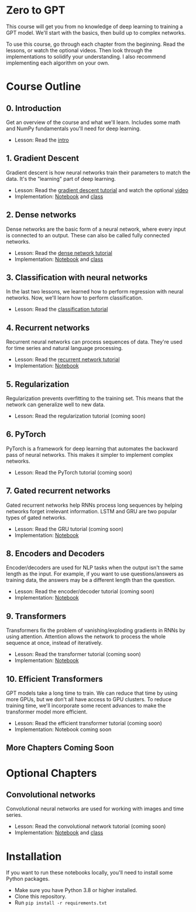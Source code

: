 # Zero to GPT

This course will get you from no knowledge of deep learning to training a GPT model.  We'll start with the basics, then build up to complex networks.

To use this course, go through each chapter from the beginning.  Read the lessons, or watch the optional videos.  Then look through the implementations to solidify your understanding.  I also recommend implementing each algorithm on your own.

# Course Outline

## 0. Introduction

Get an overview of the course and what we'll learn.  Includes some math and NumPy fundamentals you'll need for deep learning.

- Lesson: Read the [intro](explanations/intro.ipynb)

## 1. Gradient Descent

Gradient descent is how neural networks train their parameters to match the data.  It's the "learning" part of deep learning.

- Lesson: Read the [gradient descent tutorial](explanations/linreg.ipynb) and watch the optional [video](https://youtu.be/-cs5D91eBLE)
- Implementation: [Notebook](notebooks/linreg/linreg.ipynb) and [class](nnets/dense.py)

## 2. Dense networks

Dense networks are the basic form of a neural network, where every input is connected to an output.  These can also be called fully connected networks.

- Lesson: Read the [dense network tutorial](explanations/dense.ipynb)
- Implementation: [Notebook](notebooks/dense/dense.ipynb) and [class](nnets/dense.py)

## 3. Classification with neural networks

In the last two lessons, we learned how to perform regression with neural networks.  Now, we'll learn how to perform classification.

- Lesson: Read the [classification tutorial](explanations/classification.ipynb)

## 4. Recurrent networks

Recurrent neural networks can process sequences of data.  They're used for time series and natural language processing.

- Lesson: Read the [recurrent network tutorial](explanations/rnn.ipynb)
- Implementation: [Notebook](notebooks/rnn/rnn.ipynb)

## 5. Regularization

Regularization prevents overfitting to the training set.  This means that the network can generalize well to new data.

- Lesson: Read the regularization tutorial (coming soon)

## 6. PyTorch

PyTorch is a framework for deep learning that automates the backward pass of neural networks.  This makes it simpler to implement complex networks.

- Lesson: Read the PyTorch tutorial (coming soon)

## 7. Gated recurrent networks

Gated recurrent networks help RNNs process long sequences by helping networks forget irrelevant information.  LSTM and GRU are two popular types of gated networks.

- Lesson: Read the GRU tutorial (coming soon)
- Implementation: [Notebook](notebooks/gru/gru.ipynb)

## 8.  Encoders and Decoders

Encoder/decoders are used for NLP tasks when the output isn't the same length as the input.  For example, if you want to use questions/answers as training data, the answers may be a different length than the question.

- Lesson: Read the encoder/decoder tutorial (coming soon)
- Implementation: [Notebook](notebooks/rnnencoder/encoder.ipynb)

## 9. Transformers

Transformers fix the problem of vanishing/exploding gradients in RNNs by using attention.  Attention allows the network to process the whole sequence at once, instead of iteratively.

- Lesson: Read the transformer tutorial (coming soon)
- Implementation: [Notebook](notebooks/transformer/transformer.ipynb)

## 10. Efficient Transformers

GPT models take a long time to train.  We can reduce that time by using more GPUs, but we don't all have access to GPU clusters.  To reduce training time, we'll incorporate some recent advances to make the transformer model more efficient.

- Lesson: Read the efficient transformer tutorial (coming soon)
- Implementation: Notebook coming soon

## More Chapters Coming Soon

# Optional Chapters

## Convolutional networks

Convolutional neural networks are used for working with images and time series.

- Lesson: Read the convolutional network tutorial (coming soon)
- Implementation: [Notebook](notebooks/cnn/cnn.ipynb) and [class](nnets/conv.py)

# Installation

If you want to run these notebooks locally, you'll need to install some Python packages.

- Make sure you have Python 3.8 or higher installed.
- Clone this repository.
- Run `pip install -r requirements.txt`